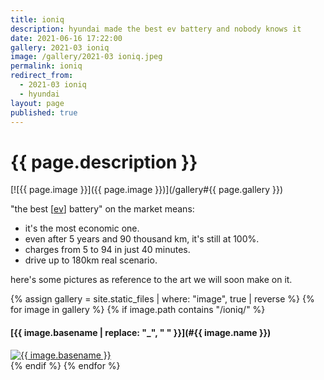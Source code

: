 ```yaml
---
title: ioniq
description: hyundai made the best ev battery and nobody knows it
date: 2021-06-16 17:22:00
gallery: 2021-03 ioniq
image: /gallery/2021-03 ioniq.jpeg
permalink: ioniq
redirect_from:
  - 2021-03 ioniq
  - hyundai
layout: page
published: true
---
```


# {{ page.description }}

[![{{ page.image }}]({{ page.image }})](/gallery#{{ page.gallery }})

"the best [[ev](/ev)] battery" on the market means:

- it's the most economic one.
- even after 5 years and 90 thousand km, it's still at 100%.
- charges from 5 to 94 in just 40 minutes.
- drive up to 180km real scenario.

here's some pictures as reference to the art we will soon make on it.

<section id="thumbnails">
  {% assign gallery = site.static_files | where: "image", true | reverse %}
  {% for image in gallery %}
  {% if image.path contains "/ioniq/" %}
  <article>
   <a name="{{ image.name }}" />
   <h4>[{{ image.basename | replace: "_", " " }}](#{{ image.name }})</h4>
   <a class="thumbnail" href="{{ image.path }}" data-position="{{ site.thumbnail_position }}"><img src="{{ image.path }}" alt="{{ image.basename }}" /></a>
  </article>
  {% endif %}
  {% endfor %}
</section>
